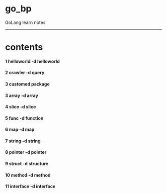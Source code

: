 # go_bp
GoLang learn notes

---
# contents
#### 1 helloworld -d helloworld
#### 2 crawler -d query
#### 3 customed package
#### 3 array -d array
#### 4 slice -d slice
#### 5 func -d function
#### 6 map -d map
#### 7 string -d string
#### 8 pointer -d pointer
#### 9 struct -d structure
#### 10 method -d method
#### 11 interface -d interface